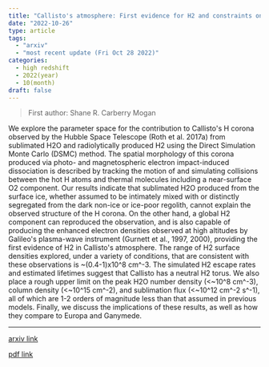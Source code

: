 ```yaml
---
title: "Callisto's atmosphere: First evidence for H2 and constraints on H2O"
date: "2022-10-26"
type: article
tags:
  - "arxiv"
  - "most recent update (Fri Oct 28 2022)"
categories:
  - high redshift
  - 2022(year)
  - 10(month)
draft: false
---
```


> First author: Shane R. Carberry Mogan

 We explore the parameter space for the contribution to Callisto's H corona
observed by the Hubble Space Telescope (Roth et al. 2017a) from sublimated H2O
and radiolytically produced H2 using the Direct Simulation Monte Carlo (DSMC)
method. The spatial morphology of this corona produced via photo- and
magnetospheric electron impact-induced dissociation is described by tracking
the motion of and simulating collisions between the hot H atoms and thermal
molecules including a near-surface O2 component. Our results indicate that
sublimated H2O produced from the surface ice, whether assumed to be intimately
mixed with or distinctly segregated from the dark non-ice or ice-poor regolith,
cannot explain the observed structure of the H corona. On the other hand, a
global H2 component can reproduced the observation, and is also capable of
producing the enhanced electron densities observed at high altitudes by
Galileo's plasma-wave instrument (Gurnett et al., 1997, 2000), providing the
first evidence of H2 in Callisto's atmosphere. The range of H2 surface
densities explored, under a variety of conditions, that are consistent with
these observations is ~(0.4-1)x10^8 cm^-3. The simulated H2 escape rates and
estimated lifetimes suggest that Callisto has a neutral H2 torus. We also place
a rough upper limit on the peak H2O number density (<~10^8 cm^-3), column
density (<~10^15 cm^-2), and sublimation flux (<~10^12 cm^-2 s^-1), all of
which are 1-2 orders of magnitude less than that assumed in previous models.
Finally, we discuss the implications of these results, as well as how they
compare to Europa and Ganymede.

---
[arxiv link](http://arxiv.org/abs/2210.14511v1)

[pdf link](http://arxiv.org/pdf/2210.14511v1)